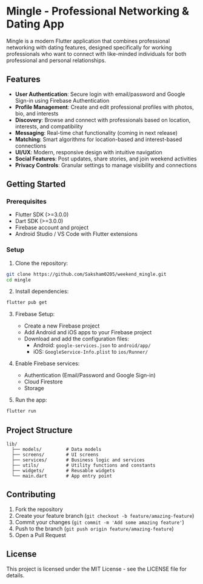 # Mingle - Professional Networking & Dating App

Mingle is a modern Flutter application that combines professional networking with dating features, designed specifically for working professionals who want to connect with like-minded individuals for both professional and personal relationships.

## Features

- **User Authentication**: Secure login with email/password and Google Sign-in using Firebase Authentication
- **Profile Management**: Create and edit professional profiles with photos, bio, and interests
- **Discovery**: Browse and connect with professionals based on location, interests, and compatibility
- **Messaging**: Real-time chat functionality (coming in next release)
- **Matching**: Smart algorithms for location-based and interest-based connections
- **UI/UX**: Modern, responsive design with intuitive navigation
- **Social Features**: Post updates, share stories, and join weekend activities
- **Privacy Controls**: Granular settings to manage visibility and connections

## Getting Started

### Prerequisites

- Flutter SDK (>=3.0.0)
- Dart SDK (>=3.0.0)
- Firebase account and project
- Android Studio / VS Code with Flutter extensions

### Setup

1. Clone the repository:
```bash
git clone https://github.com/Saksham0205/weekend_mingle.git
cd mingle
```

2. Install dependencies:
```bash
flutter pub get
```

3. Firebase Setup:
    - Create a new Firebase project
    - Add Android and iOS apps to your Firebase project
    - Download and add the configuration files:
        - Android: `google-services.json` to `android/app/`
        - iOS: `GoogleService-Info.plist` to `ios/Runner/`

4. Enable Firebase services:
    - Authentication (Email/Password and Google Sign-in)
    - Cloud Firestore
    - Storage

5. Run the app:
```bash
flutter run
```

## Project Structure

```
lib/
  ├── models/         # Data models
  ├── screens/        # UI screens
  ├── services/       # Business logic and services
  ├── utils/          # Utility functions and constants
  ├── widgets/        # Reusable widgets
  └── main.dart       # App entry point
```

## Contributing

1. Fork the repository
2. Create your feature branch (`git checkout -b feature/amazing-feature`)
3. Commit your changes (`git commit -m 'Add some amazing feature'`)
4. Push to the branch (`git push origin feature/amazing-feature`)
5. Open a Pull Request

## License

This project is licensed under the MIT License - see the LICENSE file for details.


